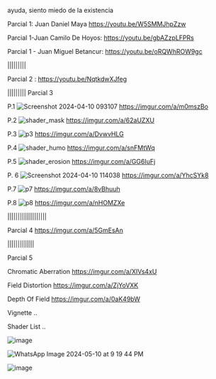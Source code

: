 ayuda, siento miedo de la existencia


Parcial 1:
Juan Daniel Maya 
https://youtu.be/W5SMMJhpZzw

Parcial 1-Juan Camilo De Hoyos: https://youtu.be/gbAZzpLFPRs

Parcial 1 - Juan Miguel Betancur: https://youtu.be/oRQWhROW9gc

|||||||||

Parcial 2 : https://youtu.be/NqtkdwXJfeg

|||||||||
Parcial 3

P.1
![Screenshot 2024-04-10 093107](https://github.com/artbenteveo/VFXCOLOMBOGhibli/assets/82242799/08ccb0b5-7476-482a-bde8-f7462b6a04f8)
https://imgur.com/a/m0mszBo

P.2
![shader_mask](https://github.com/artbenteveo/VFXCOLOMBOGhibli/assets/83143321/6ca81dbc-8ef8-4fcf-8d5e-a32760bcba41)
https://imgur.com/a/62aUZXU

P.3
![p3](https://github.com/artbenteveo/VFXCOLOMBOGhibli/assets/83146834/f794f5ef-739e-44fd-8421-9ffdd245dee5)
https://imgur.com/a/DvwvHLG

P.4
![shader_humo](https://github.com/artbenteveo/VFXCOLOMBOGhibli/assets/93880973/318b288f-ef46-4b03-95c1-fa28f095598c)
https://imgur.com/a/snFMtWq

P.5
![shader_erosion](https://github.com/artbenteveo/VFXCOLOMBOGhibli/assets/93880973/2eb656f1-fb18-476d-a6de-b45752abae3e)
https://imgur.com/a/GG6IuFj

P. 6
![Screenshot 2024-04-10 114038](https://github.com/artbenteveo/VFXCOLOMBOGhibli/assets/82242799/1cadb80b-99d8-4a5b-b434-eef46705e603)
https://imgur.com/a/YhcSYk8


P.7
![p7](https://github.com/artbenteveo/VFXCOLOMBOGhibli/assets/83146834/b1850afb-0461-44cc-87d0-2e6367f64ece)
https://imgur.com/a/8vBhuuh


P.8
![p8](https://github.com/artbenteveo/VFXCOLOMBOGhibli/assets/83146834/4bc5f035-2e62-4832-ae5c-719f8d5fef10)
https://imgur.com/a/nHOMZXe

|||||||||||||||||||

Parcial 4 
https://imgur.com/a/5GmEsAn

|||||||||||||

Parcial 5

Chromatic Aberration
https://imgur.com/a/XIVs4xU

Field Distortion
https://imgur.com/a/ZjYoVXK

Depth Of Field
https://imgur.com/a/0aK49bW

Vignette
..

Shader List
..

![image](https://github.com/artbenteveo/VFXCOLOMBOGhibli/assets/83146834/1112c9c1-03cd-4a9e-a46f-9fb0dba44cf5)

![WhatsApp Image 2024-05-10 at 9 19 44 PM](https://github.com/artbenteveo/VFXCOLOMBOGhibli/assets/83146834/b1b42e03-2dea-419d-9999-7fd046bc6680)

![image](https://github.com/artbenteveo/VFXCOLOMBOGhibli/assets/83146834/52879cf5-7a39-411a-9292-20e148714335)






